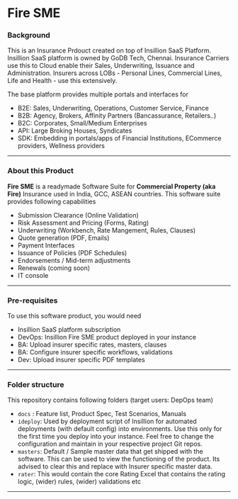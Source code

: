 # Fire SME

### Background

This is an Insurance Prdouct created on top of Insillion SaaS Platform. 
Insillion SaaS platform is owned by GoDB Tech, Chennai.
Insurance Carriers use this to Cloud enable their Sales, Underwriting, Issuance and Administration.
Insurers across LOBs - Personal Lines, Commercial Lines, Life and Health - use this extensively.

The base platform provides multiple portals and interfaces for
* B2E: Sales, Underwriting, Operations, Customer Service, Finance
* B2B: Agency, Brokers, Affinity Partners (Bancassurance, Retailers..)
* B2C: Corporates, Small/Medium Enterprises
* API: Large Broking Houses, Syndicates
* SDK: Embedding in portals/apps of Financial Institutions, ECommerce providers, Wellness providers
---
### About this Product

**Fire SME** is a readymade Software Suite for **Commercial Property (aka Fire)** Insurance used in India, GCC, ASEAN countries.
This software suite provides following capabilities

* Submission Clearance (Online Validation)
* Risk Assessment and Pricing (Forms, Rating)
* Underwriting (Workbench, Rate Mangement, Rules, Clauses)
* Quote generation (PDF, Emails)
* Payment Interfaces
* Issuance of Policies (PDF Schedules)
* Endorsements / Mid-term adjustments
* Renewals (coming soon)
* IT console
---
### Pre-requisites

To use this software product, you would need

* Insillion SaaS platform subscription
* DevOps: Insillion Fire SME product deployed in your instance
* BA: Upload insurer specific rates, masters, clauses
* BA: Configure insurer specific workflows, validations
* Dev: Upload insurer specific PDF templates
---
### Folder structure

This repository contains following folders (target users: DepOps team)
* `docs` : Feature list, Product Spec, Test Scenarios, Manuals
* `ideploy`: Used by deployment script of Insillion for automated deployments (with default config) into environments. Use this only for the first time you deploy into your instance. Feel free to change the configuration and maintain in your respective project Git repos.
* `masters`: Default / Sample master data that get shipped with the software. This can be used to view the functioning of the product. Its advised to clear this and replace with Insurer specific master data.
* `rater`: This would contain the core Rating Excel that contains the rating logic, (wider) rules, (wider) validations etc
---
